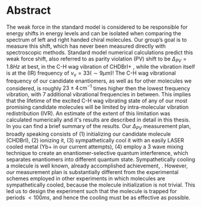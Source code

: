 # Abstract
The weak force in the standard model is considered to be responsible for energy shifts in energy levels and can be isolated when comparing the spectrum of left and right handed chiral molecules. Our group’s goal is to measure this shift, which has never been measured directly with spectroscopic methods.
Standard model numerical calculations predict this weak force shift, also referred to as parity violation (PV) shift to be $\Delta_{PV} = 1.8Hz$ at best, in the C-H wag vibration of CHDBrI+ <!--TODO: Cite-->, while the vibration itself is at the (IR) frequency of $\nu_v = 33 (\sim 9 \mu m)$!
The C-H wag vibrational frequency of our candidate enantiomers, as well as for other molecules we considered, is roughly $23\pm 4 \,\mathrm{cm^{-1}}$ times higher then the lowest frequency vibration, with 7 additional vibrational frequencies in between. This implies that the lifetime of the excited C-H wag vibrating state of any of our most promising candidate molecules will be limited by intra-molecular vibration redistribution (IVR). An estimate of the extent of this limitation was calculated numerically and it's results are described in detail in this thesis. In <!--TODO: cite--> you can find a brief summary of the results.
Our $\Delta_{PV}$ measurement plan, broadly speaking consists of (1) initializing our candidate molecule (CHDBrI), (2) ionizing it, (3) sympathetically cool it with an easily LASER cooled metal (Yb+ in our current attempts), (4) employ a 3 wave mixing technique to create an enantiomer-selective quantum interference, which separates enantiomers into different quantum state. <!--TODO: Cite Itay's thesis, or our group's articles, an article about sympathetic cooling-->
Sympathetically cooling a molecule is well known, already accomplished achievement, <!--TODO: Cite a few examples -->. However, _our_ measurement plan is substantially different from the experimental schemes employed in other experiments in which molecules are sympathetically cooled, because the molecule initialization is not trivial. This led us to design the experiment such that the molecule is trapped for periods $<100ms$, and hence the cooling must be as effective as possible.
<!--stackedit_data:
eyJoaXN0b3J5IjpbMjA4Nzg4Njk0MCwtMTM0NzEwNzA1NywtNj
A0MDYzMDEsLTM2ODY2MDg4NywtMTI2MTIzMDAzNyw1NDE1MDU0
ODAsMTc2NDc0NTkzOSwxMTM2MzMwOTQ0LC0xOTYzMTc4MDQsNz
U4MDc3Njc1LC0xODU1MjMzOTkyLC0yMDg4NzQ2NjEyLC0zMzI0
NTUzNjNdfQ==
-->